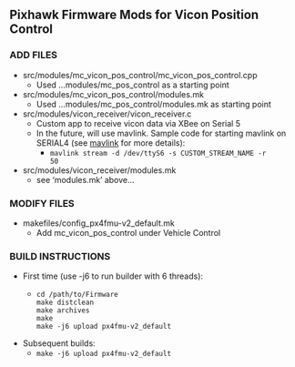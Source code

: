 ## Pixhawk Firmware Mods for Vicon Position Control ##

### ADD FILES ###
* src/modules/mc_vicon_pos_control/mc_vicon_pos_control.cpp
	* Used …modules/mc_pos_control as a starting point
* src/modules/mc_vicon_pos_control/modules.mk
	* Used …modules/mc_pos_control/modules.mk as starting point
* src/modules/vicon_receiver/vicon_receiver.c
	* Custom app to receive vicon data via XBee on Serial 5
	* In the future, will use mavlink. Sample code for starting mavlink on SERIAL4 (see [mavlink](pixhawk.org/firmware/apps/mavlink) for more details):
    	* <code>mavlink stream -d /dev/ttyS6 -s CUSTOM_STREAM_NAME -r 50</code>
* src/modules/vicon_receiver/modules.mk
	* see ‘modules.mk’ above...

### MODIFY FILES ###
* makefiles/config_px4fmu-v2_default.mk
	* Add mc_vicon_pos_control under Vehicle Control

### BUILD INSTRUCTIONS ###
* First time (use -j6 to run builder with 6 threads):
	* <pre>
	  <code>cd /path/to/Firmware
	  make distclean
	  make archives
	  make
	  make -j6 upload px4fmu-v2_default
	  </code></pre>
* Subsequent builds:
	* <code>make -j6 upload px4fmu-v2_default</code>
